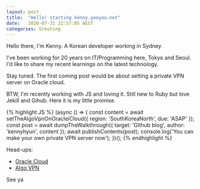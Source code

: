 ```yaml
---
layout: post
title:  "Hello! starting kenny.yeoyou.net"
date:   2020-07-31 22:57:05 AEST
categories: Greeting
---
```


Hello there, I'm Kenny. A Korean developer working in Sydney.

I've been working for 20 years on IT/Programming here, Tokyo and Seoul.
I'd like to share my recent learnings on the latest technology.

Stay tuned. The first coming post would be about setting a private VPN server on Oracle cloud.

BTW, I'm recently working with JS and loving it.
Still new to Ruby but love Jekill and Gihub.
Here it is my little promise.

{% highlight JS %}
(async () => {
  const content = await setTheAlgoVpnOnOracleiCloud({ region: 'SouthKoreaNorth', due: 'ASAP' });
  const post = await dumpTheWalkthrough({ target: 'Github blog', author: 'kennyhyun', content });
  await publishContents(post);
  console.log('You can make your own private VPN server now');
})();
{% endhighlight %}

Head-ups:

- [Oracle Cloud][oracle-cloud]
- [Algo VPN][algo-vpn]


[oracle-cloud]: https://www.oracle.com/au/cloud/free/
[algo-vpn]: https://github.com/trailofbits/algo


See ya

